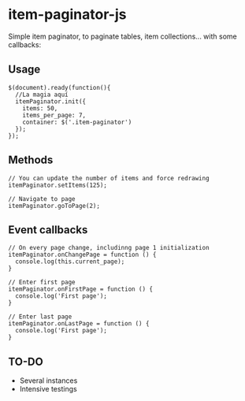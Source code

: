 # item-paginator-js
Simple item paginator, to paginate tables, item collections... with some callbacks:

## Usage

```
$(document).ready(function(){
  //La magia aquí
  itemPaginator.init({
    items: 50,
    items_per_page: 7,
    container: $('.item-paginator')
  });
});
```

## Methods

```
// You can update the number of items and force redrawing
itemPaginator.setItems(125);

// Navigate to page
itemPaginator.goToPage(2);
```

## Event callbacks

```
// On every page change, includinng page 1 initialization
itemPaginator.onChangePage = function () {
  console.log(this.current_page);
}

// Enter first page
itemPaginator.onFirstPage = function () {
  console.log('First page');
}

// Enter last page
itemPaginator.onLastPage = function () {
  console.log('First page');
}
```

## TO-DO
- Several instances
- Intensive testings
